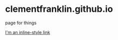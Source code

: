 # clementfranklin.github.io
page for things


[I'm an inline-style link](https://cdn.rawgit.com/clementfranklin/clementfranklin.github.io/d8e58069/index.html)
